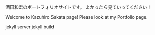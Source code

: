 酒田和宏のポートフォリオサイトです。
よかったら見ていってください！

Welcome to Kazuhiro Sakata page!
Please look at my Portfolio page.

jekyll server
jekyll build